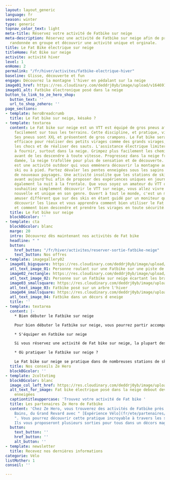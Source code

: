 ```yaml
---
layout: layout_generic
language: fr
season: winter
type: generic
topnav_color_text: light
meta-title: Réservez votre activité de Fatbike sur neige
meta-description: Réservez une activité de Fatbike sur neige afin de profiter d'une
  randonnée en groupe et découvrir une activité unique et orginale.
title: Le Fat Bike électrique sur neige
titleHome: Fat Bike sur neige
activite: activité hiver
level: 1
enHome: 2
permalink: "/fr/hiver/activites/fatbike-electrique-hiver"
baseline: Glisse, découverte et fun
engage: Découvrez la montagne l'hiver en pédalant sur la neige
image01_href: https://res.cloudinary.com/deddrj0yb/image/upload/v1646914840/website/winter/himiway-bikes-Ww-VSIhZAD0-unsplash.jpg
image01_alt: Fatbike électronique posé dans la neige
button_to_link_to_ze_hero_shop:
  button_text: ''
  url_to_shop_zehero: ''
page_sections:
- template: heroBreadcrumb
  title: Le Fat bike sur neige, késako ?
- template: textarea
  content: Le Fat bike sur neige est un VTT est équipé de gros pneus afin d'adhérer
    facilement sur tous les terrains. Cette discipline, et pratique, vient d'Alaska.
    Ses pneus sont XXL et présentent de gros crampons. Le Fat bike sera tout aussi
    efficace pour réaliser des petits virages comme des grands virages, d'amortir
    les chocs et de réaliser des sauts. L'assistance électrique limitera l'effort
    à fournir, surtout dans la neige. Grimpez plus facilement les chemins enneigés
    avant de les descendre à toute vitesse. Progressez dans la neige fraîche, la neige
    damée, la neige trafollée pour plus de sensation et de découverte. Le Fat Bike
    est une activité outdoor qui vous emmènera découvrir la montagne autrement qu'en
    ski ou à pied. Partez dévaler les pentes enneigées sous les sapins et découvrez
    de nouveaux paysages. Une activité insolite que les stations de ski mettent en
    avant aujourd'hui afin de proposer des expériences uniques en journée et parfois
    également la nuit à la frontale. Que vous soyez un amateur du VTT ou que vous
    souhaitiez simplement découvrir le VTT sur neige, vous allez vivre une expérience
    nouvelle et unique en son genre. Ouvert à tout le monde, c'est un moyen de vous
    amuser différent que sur des skis en étant guidé par un moniteur qui vous fera
    découvrir les lieux et vous apprendra comment bien utiliser le Fat Bike en montée,
    et comment bien descendre et prendre les virages en toute sécurité.
  title: Le Fat bike sur neige
  blockBGcolor: ''
- template: cta
  blockBGcolor: blanc
  marge: 20
  intro: Découvrez dès maintenant nos activités de Fat bike
  headline: " "
  button:
    href_button: "/fr/hiver/activites/reserver-sortie-fatbike-neige"
    text_button: Nos offres
- template: imagegallery02
  image01_bigsquare: https://res.cloudinary.com/deddrj0yb/image/upload/v1646914893/website/winter/himiway-bikes-N7tJYvvIQVo-unsplash.jpg
  atl_text_image_01: Personne roulant sur une Fatbike sur une piste de ski
  image02_rectangle: https://res.cloudinary.com/deddrj0yb/image/upload/v1646914885/website/winter/himiway-bikes-YKlNW7ggdjU-unsplash.jpg
  atl_text_image_02: Personne sur un Fatbike sur neige écartant les bras
  image03_smallsquare: https://res.cloudinary.com/deddrj0yb/image/upload/v1646914823/website/winter/himiway-bikes-LJ2OcgX18Yg-unsplash.jpg
  atl_text_image_03: Fatbike posé sur un arbre l'hiver
  image04_smallsquare: https://res.cloudinary.com/deddrj0yb/image/upload/v1646914186/website/winter/tim-foster-vBC6hHHW6r8-unsplash.jpg
  atl_text_image_04: Fatbike dans un décors d eneige
  title: ''
- template: textarea
  content: |-
    * Bien débuter le Fatbike sur neige

    Pour bien débuter le Fatbike sur neige, vous pourrez partir accompagné d'un moniteur afin de rouler sereinement et de vous laisser guider. Il vous apportera les différents conseils afin de rouler efficace et d'avoir une bonne gestion de la batterie du Fatbike. Il vous apportera les conseils techniques pour bien monter mais également bien descendre, réaliser des grands et des petits virages et de prendre de l'assurance dans n'importe quelle pente. Vous pourrez partir rouler en famille, entre amis et les parcours seront adaptés selon les niveaux.

    * S'équiper en Fatbike sur neige

    Si vous réservez une activité de Fat bike sur neige, la plupart des compagnies mettront en place la location de Fatbike ou le Fatbike sera alors compris dans le prix directement. Vous serez munis également d’un casque, d’une tenue chaude et imperméable et des gants.

    * Où pratiquer le Fatbike sur neige ?

    Le Fat bike sur neige se pratique dans de nombreuses stations de ski et plusieurs lieux parfaits pour la pratique du Fat Bike sur neige. Vous pourrez en pratiquer dans le Grand Revard par exemple, un lieu exceptionnel pour rouler sur les plateaux du Revard, que l'on nomme " le petit canada savoyard ".
  title: Nos conseils Ze Hero
  blockBGcolor: ''
- template: 2coltxtimg
  blockBGcolor: blanc
  image_col_left_href: https://res.cloudinary.com/deddrj0yb/image/upload/v1646914823/website/winter/himiway-bikes-LJ2OcgX18Yg-unsplash.jpg
  alt_text_for_image: Fat bike électrique posé dans la neige debout devant des arbres
    enneigées
  captiontitleuppercase: 'Trouvez votre activité de Fat bike '
  title: Les partenaires Ze Hero de Fatbike
  content: 'Chez Ze Hero, vous trouverez des activités de Fatbike près d''Aix les
    Bains, du Grand Revard avec " [Expérience Vélo](fr/ete/partenaires/experience-velo)
    ". Vous pourrez découvrir cette pratique incroyable à travers les sapins enneigés.
    Ils vous proposeront plusieurs sorties pour tous dans un décors magique. '
  button:
    text_button: ''
    href_button: ''
    alt_button: ''
- template: newsletter
  title: Recevez nos dernières informations
categorie: Vélo
listMother: 1
conseil: ''

---
```

